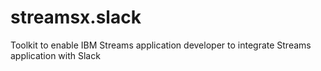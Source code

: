 # streamsx.slack
Toolkit to enable IBM Streams application developer to integrate Streams application with Slack
